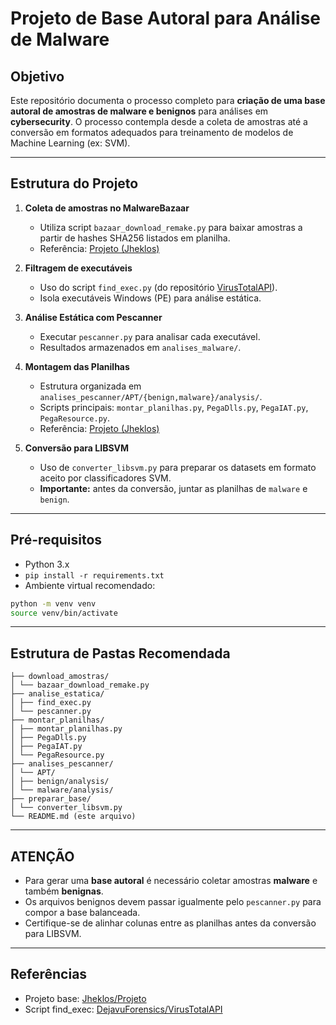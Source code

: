 # Projeto de Base Autoral para Análise de Malware

## Objetivo
Este repositório documenta o processo completo para **criação de uma base autoral de amostras de malware e benignos** para análises em **cybersecurity**. O processo contempla desde a coleta de amostras até a conversão em formatos adequados para treinamento de modelos de Machine Learning (ex: SVM).

---

## Estrutura do Projeto

1. **Coleta de amostras no MalwareBazaar**  
   - Utiliza script `bazaar_download_remake.py` para baixar amostras a partir de hashes SHA256 listados em planilha.  
   - Referência: [Projeto (Jheklos)](https://github.com/Jheklos/Projeto)

2. **Filtragem de executáveis**  
   - Uso do script `find_exec.py` (do repositório [VirusTotalAPI](https://github.com/DejavuForensics/VirusTotalAPI.git)).  
   - Isola executáveis Windows (PE) para análise estática.

3. **Análise Estática com Pescanner**  
   - Executar `pescanner.py` para analisar cada executável.  
   - Resultados armazenados em `analises_malware/`.

4. **Montagem das Planilhas**  
   - Estrutura organizada em `analises_pescanner/APT/{benign,malware}/analysis/`.  
   - Scripts principais: `montar_planilhas.py`, `PegaDlls.py`, `PegaIAT.py`, `PegaResource.py`.  
   - Referência: [Projeto (Jheklos)](https://github.com/Jheklos/Projeto)

5. **Conversão para LIBSVM**  
   - Uso de `converter_libsvm.py` para preparar os datasets em formato aceito por classificadores SVM.  
   - **Importante:** antes da conversão, juntar as planilhas de `malware` e `benign`.

---

## Pré-requisitos
- Python 3.x
- `pip install -r requirements.txt`
- Ambiente virtual recomendado:
```bash
python -m venv venv
source venv/bin/activate
```

---

## Estrutura de Pastas Recomendada
```
├── download_amostras/
│ └── bazaar_download_remake.py
├── analise_estatica/
│ ├── find_exec.py
│ └── pescanner.py
├── montar_planilhas/
│ ├── montar_planilhas.py
│ ├── PegaDlls.py
│ ├── PegaIAT.py
│ └── PegaResource.py
├── analises_pescanner/
│ └── APT/
│ ├── benign/analysis/
│ └── malware/analysis/
├── preparar_base/
│ └── converter_libsvm.py
└── README.md (este arquivo)
```

---

## ATENÇÃO
- Para gerar uma **base autoral** é necessário coletar amostras **malware** e também **benignas**.
- Os arquivos benignos devem passar igualmente pelo `pescanner.py` para compor a base balanceada.
- Certifique-se de alinhar colunas entre as planilhas antes da conversão para LIBSVM.

---

## Referências
- Projeto base: [Jheklos/Projeto](https://github.com/Jheklos/Projeto)
- Script find_exec: [DejavuForensics/VirusTotalAPI](https://github.com/DejavuForensics/VirusTotalAPI.git)

